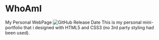 # WhoAmI

My Personal WebPage
![GitHub Release Date](https://img.shields.io/github/release-date/ViperTechnologies-RnD/WhoAmI?style=plastic)
This is my personal mini-portfolio that i designed with HTML5 and CSS3 (no 3rd party styling had been used).
